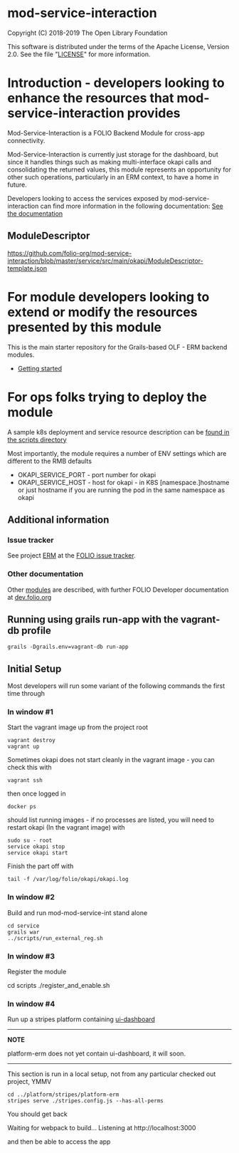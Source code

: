 # mod-service-interaction
Copyright (C) 2018-2019 The Open Library Foundation

This software is distributed under the terms of the Apache License,
Version 2.0. See the file "[LICENSE](LICENSE)" for more information.

# Introduction - developers looking to enhance the resources that mod-service-interaction provides

Mod-Service-Interaction is a FOLIO Backend Module for cross-app connectivity.

Mod-Service-Interaction is currently just storage for the dashboard, but since it handles things such as making multi-interface okapi calls and consolidating the returned values, this module represents an opportunity for other such operations, particularly in an ERM context, to have a home in future.

Developers looking to access the services exposed by mod-service-interaction can find more information in the following documentation:
[See the documentation](https://wiki.folio.org/display/ERM/Dashboard+Documentation)

## ModuleDescriptor
https://github.com/folio-org/mod-service-interaction/blob/master/service/src/main/okapi/ModuleDescriptor-template.json

# For module developers looking to extend or modify the resources presented by this module

This is the main starter repository for the Grails-based OLF - ERM backend modules.

- [Getting started](service/docs/getting-started.md "Getting started")

# For ops folks trying to deploy the module

A sample k8s deployment and service resource description can be [found in the scripts directory](https://github.com/folio-org/mod-service-interaction/blob/master/scripts/k8s_deployment_template.yaml)

Most importantly, the module requires a number of ENV settings which are different to the RMB defaults
- OKAPI_SERVICE_PORT - port number for okapi
- OKAPI_SERVICE_HOST - host for okapi - in K8S [namespace.]hostname or just hostname if you are running the pod in the same namespace as okapi

## Additional information

### Issue tracker

See project [ERM](https://issues.folio.org/projects/ERM)
at the [FOLIO issue tracker](https://dev.folio.org/guidelines/issue-tracker/).

### Other documentation

Other [modules](https://dev.folio.org/source-code/#server-side) are described,
with further FOLIO Developer documentation at [dev.folio.org](https://dev.folio.org/)


## Running using grails run-app with the vagrant-db profile

    grails -Dgrails.env=vagrant-db run-app


## Initial Setup

Most developers will run some variant of the following commands the first time through

### In window #1

Start the vagrant image up from the project root

    vagrant destroy
    vagrant up

Sometimes okapi does not start cleanly in the vagrant image - you can check this with

    vagrant ssh

then once logged in

    docker ps

should list running images - if no processes are listed, you will need to restart okapi (In the vagrant image) with

    sudo su - root
    service okapi stop
    service okapi start

Finish the part off with

    tail -f /var/log/folio/okapi/okapi.log

### In window #2

Build and run mod-mod-service-int stand alone

    cd service
    grails war
    ../scripts/run_external_reg.sh

### In window #3

Register the module

  cd scripts
  ./register_and_enable.sh


### In window #4

Run up a stripes platform containing [ui-dashboard](https://github.com/folio-org/ui-dashboard)

---
**NOTE**

platform-erm does not yet contain ui-dashboard, it will soon.

---

This section is run in a local setup, not from any particular checked out project, YMMV

    cd ../platform/stripes/platform-erm
    stripes serve ./stripes.config.js --has-all-perms



You should get back

Waiting for webpack to build...
Listening at http://localhost:3000

and then be able to access the app

  

